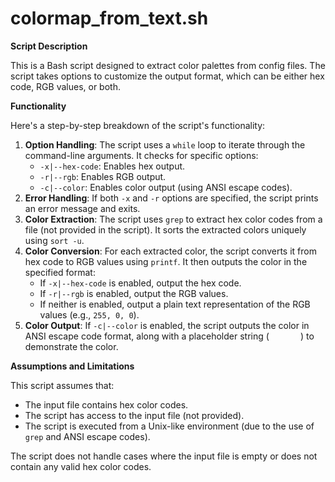 # colormap_from_text.sh

**Script Description**

This is a Bash script designed to extract color palettes from config files. The script takes options to customize the output format, which can be either hex code, RGB values, or both.

**Functionality**

Here's a step-by-step breakdown of the script's functionality:

1. **Option Handling**: The script uses a `while` loop to iterate through the command-line arguments. It checks for specific options:
	* `-x|--hex-code`: Enables hex output.
	* `-r|--rgb`: Enables RGB output.
	* `-c|--color`: Enables color output (using ANSI escape codes).
2. **Error Handling**: If both `-x` and `-r` options are specified, the script prints an error message and exits.
3. **Color Extraction**: The script uses `grep` to extract hex color codes from a file (not provided in the script). It sorts the extracted colors uniquely using `sort -u`.
4. **Color Conversion**: For each extracted color, the script converts it from hex code to RGB values using `printf`. It then outputs the color in the specified format:
	* If `-x|--hex-code` is enabled, output the hex code.
	* If `-r|--rgb` is enabled, output the RGB values.
	* If neither is enabled, output a plain text representation of the RGB values (e.g., `255, 0, 0`).
5. **Color Output**: If `-c|--color` is enabled, the script outputs the color in ANSI escape code format, along with a placeholder string (`       `) to demonstrate the color.

**Assumptions and Limitations**

This script assumes that:

* The input file contains hex color codes.
* The script has access to the input file (not provided).
* The script is executed from a Unix-like environment (due to the use of `grep` and ANSI escape codes).

The script does not handle cases where the input file is empty or does not contain any valid hex color codes.